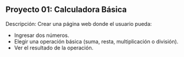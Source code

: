 ## Proyecto 01: Calculadora Básica
Descripción:
Crear una página web donde el usuario pueda:

- Ingresar dos números.
- Elegir una operación básica (suma, resta, multiplicación o división).
- Ver el resultado de la operación.